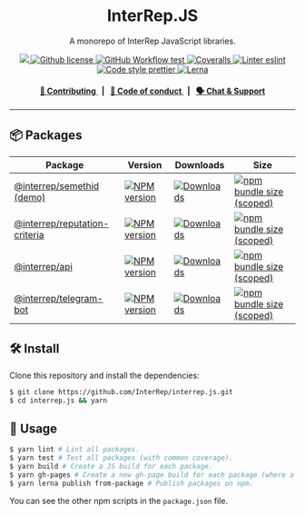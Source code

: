 <p align="center">
    <h1 align="center">
        InterRep.JS
    </h1>
    <p align="center">A monorepo of InterRep JavaScript libraries.</p>
</p>

<p align="center">
    <a href="https://github.com/InterRep">
        <img src="https://img.shields.io/badge/project-InterRep-blue.svg?style=flat-square">
    </a>
    <a href="https://github.com/interrep/interrep.js/blob/main/LICENSE">
        <img alt="Github license" src="https://img.shields.io/github/license/interrep/interrep.js.svg?style=flat-square">
    </a>
    <a href="https://github.com/interrep/interrep.js/actions?query=workflow%3Atest">
        <img alt="GitHub Workflow test" src="https://img.shields.io/github/workflow/status/interrep/interrep.js/test?label=test&style=flat-square&logo=github">
    </a>
    <a href="https://coveralls.io/github/InterRep/interrep.js">
        <img alt="Coveralls" src="https://img.shields.io/coveralls/github/InterRep/interrep.js?style=flat-square&logo=coveralls">
    </a>
    <a href="https://eslint.org/">
        <img alt="Linter eslint" src="https://img.shields.io/badge/linter-eslint-8080f2?style=flat-square&logo=eslint">
    </a>
    <a href="https://prettier.io/">
        <img alt="Code style prettier" src="https://img.shields.io/badge/code%20style-prettier-f8bc45?style=flat-square&logo=prettier">
    </a>
    <a href="https://lerna.js.org/">
        <img alt="Lerna" src="https://img.shields.io/badge/maintained%20with-lerna-8f6899.svg?style=flat-square">
    </a>
</p>

<div align="center">
    <h4>
        <a href="https://docs.interrep.link/contributing">
            👥 Contributing
        </a>
        <span>&nbsp;&nbsp;|&nbsp;&nbsp;</span>
        <a href="https://docs.interrep.link/code-of-conduct">
            🤝 Code of conduct
        </a>
        <span>&nbsp;&nbsp;|&nbsp;&nbsp;</span>
        <a href="https://t.me/interrep">
            🗣️ Chat &amp; Support
        </a>
    </h4>
</div>

---

## 📦 Packages

<table>
    <th>Package</th>
    <th>Version</th>
    <th>Downloads</th>
    <th>Size</th>
    <tbody>
        <tr>
            <td>
                <a href="https://github.com/InterRep/interrep.js/tree/main/packages/semethid">
                    @interrep/semethid
                </a>
                <a href="https://js.interrep.link/semethid/">
                    (demo)
                </a>
            </td>
            <td>
                <!-- NPM version -->
                <a href="https://npmjs.org/package/@interrep/semethid">
                    <img src="https://img.shields.io/npm/v/@interrep/semethid.svg?style=flat-square" alt="NPM version" />
                </a>
            </td>
            <td>
                <!-- Downloads -->
                <a href="https://npmjs.org/package/@interrep/semethid">
                    <img src="https://img.shields.io/npm/dm/@interrep/semethid.svg?style=flat-square" alt="Downloads" />
                </a>
            </td>
            <td>
                <!-- Size -->
                <a href="https://bundlephobia.com/package/@interrep/semethid">
                    <img src="https://img.shields.io/bundlephobia/minzip/@interrep/semethid" alt="npm bundle size (scoped)" />
                </a>
            </td>
        </tr>
        <tr>
            <td>
                <a href="https://github.com/InterRep/interrep.js/tree/main/packages/reputation-criteria">
                    @interrep/reputation-criteria
                </a>
            </td>
            <td>
                <!-- NPM version -->
                <a href="https://npmjs.org/package/@interrep/reputation-criteria">
                    <img src="https://img.shields.io/npm/v/@interrep/reputation-criteria.svg?style=flat-square" alt="NPM version" />
                </a>
            </td>
            <td>
                <!-- Downloads -->
                <a href="https://npmjs.org/package/@interrep/reputation-criteria">
                    <img src="https://img.shields.io/npm/dm/@interrep/reputation-criteria.svg?style=flat-square" alt="Downloads" />
                </a>
            </td>
            <td>
                <!-- Size -->
                <a href="https://bundlephobia.com/package/@interrep/reputation-criteria">
                    <img src="https://img.shields.io/bundlephobia/minzip/@interrep/reputation-criteria" alt="npm bundle size (scoped)" />
                </a>
            </td>
        </tr>
        <tr>
            <td>
                <a href="https://github.com/InterRep/interrep.js/tree/main/packages/api">
                    @interrep/api
                </a>
            </td>
            <td>
                <!-- NPM version -->
                <a href="https://npmjs.org/package/@interrep/api">
                    <img src="https://img.shields.io/npm/v/@interrep/api.svg?style=flat-square" alt="NPM version" />
                </a>
            </td>
            <td>
                <!-- Downloads -->
                <a href="https://npmjs.org/package/@interrep/api">
                    <img src="https://img.shields.io/npm/dm/@interrep/api.svg?style=flat-square" alt="Downloads" />
                </a>
            </td>
            <td>
                <!-- Size -->
                <a href="https://bundlephobia.com/package/@interrep/api">
                    <img src="https://img.shields.io/bundlephobia/minzip/@interrep/api" alt="npm bundle size (scoped)" />
                </a>
            </td>
        </tr>
        <tr>
            <td>
                <a href="https://github.com/InterRep/interrep.js/tree/main/packages/telegram-bot">
                    @interrep/telegram-bot
                </a>
            </td>
            <td>
                <!-- NPM version -->
                <a href="https://npmjs.org/package/@interrep/telegram-bot">
                    <img src="https://img.shields.io/npm/v/@interrep/telegram-bot.svg?style=flat-square" alt="NPM version" />
                </a>
            </td>
            <td>
                <!-- Downloads -->
                <a href="https://npmjs.org/package/@interrep/telegram-bot">
                    <img src="https://img.shields.io/npm/dm/@interrep/telegram-bot.svg?style=flat-square" alt="Downloads" />
                </a>
            </td>
            <td>
                <!-- Size -->
                <a href="https://bundlephobia.com/package/@interrep/telegram-bot">
                    <img src="https://img.shields.io/bundlephobia/minzip/@interrep/telegram-bot" alt="npm bundle size (scoped)" />
                </a>
            </td>
        </tr>
    <tbody>
</table>

## 🛠 Install

Clone this repository and install the dependencies:

```bash
$ git clone https://github.com/InterRep/interrep.js.git
$ cd interrep.js && yarn
```

## 📜 Usage

```bash
$ yarn lint # Lint all packages.
$ yarn test # Test all packages (with common coverage).
$ yarn build # Create a JS build for each package.
$ yarn gh-pages # Create a new gh-page build for each package (where a demo exists).
$ yarn lerna publish from-package # Publish packages on npm.
```

You can see the other npm scripts in the `package.json` file.
